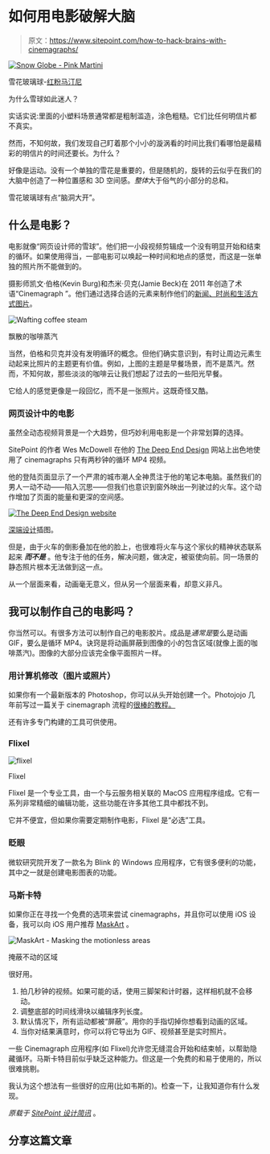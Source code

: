 # 如何用电影破解大脑

> 原文：<https://www.sitepoint.com/how-to-hack-brains-with-cinemagraphs/>

[![Snow Globe - Pink Martini](img/74d7cb1986316141bbdc7c38da300fd5.png)](http://pinkmartini.com/let-it-snow-globe/)

雪花玻璃球-[红粉马汀尼](http://pinkmartini.com/let-it-snow-globe/)

为什么雪球如此迷人？

实话实说:里面的小塑料场景通常都是粗制滥造，涂色粗糙。它们比任何明信片都不真实。

然而，不知何故，我们发现自己盯着那个小小的漩涡看的时间比我们看哪怕是最精彩的明信片的时间还要长。为什么？

好像是运动。没有一个单独的雪花是重要的，但是随机的，旋转的云似乎在我们的大脑中创造了一种位置感和 3D 空间感。*整体*大于俗气的小部分的总和。

雪花玻璃球有点“脑洞大开”。

## 什么是电影？

电影就像“网页设计师的雪球”。他们把一小段视频剪辑成一个没有明显开始和结束的循环。如果使用得当，一部电影可以唤起一种时间和地点的感觉，而这是一张单独的照片所不能做到的。

摄影师凯文·伯格(Kevin Burg)和杰米·贝克(Jamie Beck)在 2011 年创造了术语“Cinemagraph ”。他们通过选择合适的元素来制作他们的[新闻、时尚和生活方式图片](http://cinemagraphs.com/lifestyle/)。

![Wafting coffee steam](img/fc7dc46f2361f3103ae7a11f80aa800c.png)

飘散的咖啡蒸汽

当然，伯格和贝克并没有发明循环的概念。但他们确实意识到，有时让周边元素生动起来比照片的主题更有价值。例如，上图的主题是早餐场景，而不是蒸汽。然而，不知何故，那些淡淡的咖啡云让我们想起了过去的一些阳光早餐。

它给人的感觉更像是一段回忆，而不是一张照片。这既奇怪又酷。

### 网页设计中的电影

虽然全动态视频背景是一个大趋势，但巧妙利用电影是一个非常划算的选择。

SitePoint 的作者 Wes McDowell 在他的 [The Deep End Design](http://thedeependdesign.com/) 网站上出色地使用了 cinemagraphs 只有两秒钟的循环 MP4 视频。

他的登陆页面显示了一个严肃的城市潮人全神贯注于他的笔记本电脑。虽然我们的男人一动不动——陷入沉思——但我们也意识到窗外映出一列驶过的火车。这个动作增加了页面的能量和更深的空间感。

[![The Deep End Design website](img/8d245449c4af7d514f69cdd57917eadc.png)](http://thedeependdesign.com/)

[深端设计](http://thedeependdesign.com/)插图。

但是，由于火车的倒影叠加在他的脸上，也很难将火车与这个家伙的精神状态联系起来 ***而不是*** 。他专注于他的任务，解决问题，做决定，被驱使向前。同一场景的静态照片根本无法做到这一点。

从一个层面来看，动画毫无意义，但从另一个层面来看，却意义非凡。

## 我可以制作自己的电影吗？

你当然可以。有很多方法可以制作自己的电影胶片。成品是*通常是*要么是动画 GIF，要么是循环 MP4。诀窍是将动画屏蔽到图像的小的包含区域(就像上面的咖啡蒸汽)。图像的大部分应该完全像平面照片一样。

### 用计算机修改（图片或照片）

如果你有一个最新版本的 Photoshop，你可以从头开始创建一个。Photojojo 几年前写过一篇关于 cinemagraph 流程的[很棒的教程。](http://content.photojojo.com/tutorials/how-to-make-cinemagraphs-photos-that-move/)

还有许多专门构建的工具可供使用。

### Flixel

![flixel](img/67400deab231d3f518a1f2f80241a455.png)

Flixel

Flixel 是一个专业工具，由一个与云服务相关联的 MacOS 应用程序组成。它有一系列非常精细的编辑功能，这些功能在许多其他工具中都找不到。

它并不便宜，但如果你需要定期制作电影，Flixel 是“必选”工具。

### 眨眼

微软研究院开发了一款名为 Blink 的 Windows 应用程序，它有很多便利的功能，其中之一就是创建电影图表的功能。

### 马斯卡特

如果你正在寻找一个免费的选项来尝试 cinemagraphs，并且你可以使用 iOS 设备，我可以向 iOS 用户推荐 [MaskArt](https://itunes.apple.com/au/app/maskart-video-converter-to/id1068500545?mt=8) 。

![MaskArt - Masking the motionless areas](img/06d3e2ea8acfffbdde1d7b3988e34071.png)

掩蔽不动的区域

很好用。

1.  拍几秒钟的视频。如果可能的话，使用三脚架和计时器，这样相机就不会移动。
2.  调整底部的时间线滑块以编辑序列长度。
3.  默认情况下，所有运动都被“屏蔽”。用你的手指切掉你想看到动画的区域。
4.  当你对结果满意时，你可以将它导出为 GIF、视频甚至是实时照片。

一些 Cinemagraph 应用程序(如 Flixel)允许您无缝混合开始和结束帧，以帮助隐藏循环。马斯卡特目前似乎缺乏这种能力。但这是一个免费的和易于使用的，所以很难挑剔。

我认为这个想法有一些很好的应用(比如韦斯的)。检查一下，让我知道你有什么发现。

*原载于 [SitePoint 设计简讯](https://www.sitepoint.com/newsletter/)* 。

## 分享这篇文章